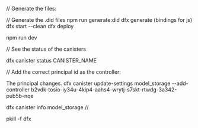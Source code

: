 // Generate the files:

// Generate the .did files
npm run generate:did
dfx generate (bindings for js)
dfx start --clean
dfx deploy

npm run dev

// See the status of the canisters

dfx canister status CANISTER_NAME

// Add the correct principal id as the controller:

The principal changes.
dfx canister update-settings model_storage --add-controller b2vdk-tosio-iy34u-4kip4-aahs4-wrytj-s7skt-rtwdg-3a342-pub5b-nqe

dfx canister info model_storage
//

pkill -f dfx
